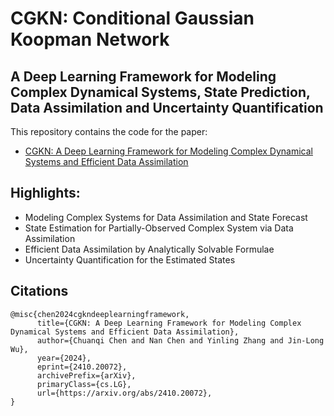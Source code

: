 # CGKN: Conditional Gaussian Koopman Network

## A Deep Learning Framework for Modeling Complex Dynamical Systems, State Prediction, Data Assimilation and Uncertainty Quantification

This repository contains the code for the paper:
- [CGKN: A Deep Learning Framework for Modeling Complex Dynamical Systems and Efficient Data Assimilation
](https://arxiv.org/abs/2410.20072)

## Highlights:
- Modeling Complex Systems for Data Assimilation and State Forecast
- State Estimation for Partially-Observed Complex System via Data Assimilation
- Efficient Data Assimilation by Analytically Solvable Formulae
- Uncertainty Quantification for the Estimated States

## Citations
```
@misc{chen2024cgkndeeplearningframework,
      title={CGKN: A Deep Learning Framework for Modeling Complex Dynamical Systems and Efficient Data Assimilation}, 
      author={Chuanqi Chen and Nan Chen and Yinling Zhang and Jin-Long Wu},
      year={2024},
      eprint={2410.20072},
      archivePrefix={arXiv},
      primaryClass={cs.LG},
      url={https://arxiv.org/abs/2410.20072}, 
}
```
